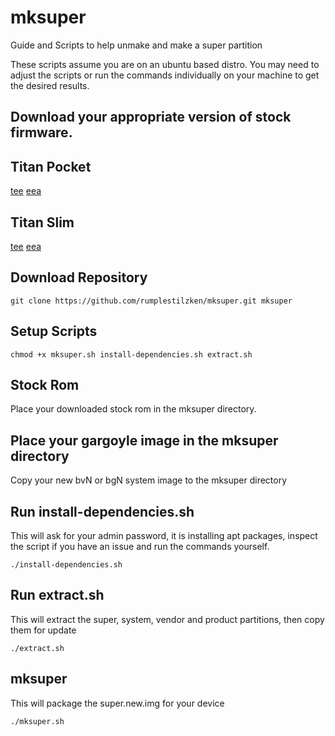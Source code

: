 # mksuper
Guide and Scripts to help unmake and make a super partition

These scripts assume you are on an ubuntu based distro. You may need to
adjust the scripts or run the commands individually on your machine to get the
desired results.

## Download your appropriate version of stock firmware.
## Titan Pocket
[tee](https://drive.google.com/file/d/1HZZ84TOGcj6zQcGn5_o1i0CW5GfI6H4D/view?usp=share_link)
[eea](https://drive.google.com/file/d/1bL0QO-rmMTnsEtEXYm6aetdXd-y8I19g/view?usp=share_link)
## Titan Slim
[tee](https://drive.google.com/file/d/16VHhHYQWZocxS1WzeEFCSRsBKH1G5cKN/view?usp=share_link)
[eea](https://drive.google.com/file/d/1Bpfi5Uf4dQf-YgSbmd-0WMRMWILyxgS8/view?usp=share_link)

## Download Repository
    git clone https://github.com/rumplestilzken/mksuper.git mksuper

## Setup Scripts
    chmod +x mksuper.sh install-dependencies.sh extract.sh

## Stock Rom
Place your downloaded stock rom in the mksuper directory.

## Place your gargoyle image in the mksuper directory
Copy your new bvN or bgN system image to the mksuper directory

## Run install-dependencies.sh
This will ask for your admin password, it is installing apt packages, inspect the script if you have an issue and run the commands yourself.

    ./install-dependencies.sh

## Run extract.sh
This will extract the super, system, vendor and product partitions, then copy them for update

    ./extract.sh

## mksuper
This will package the super.new.img for your device

    ./mksuper.sh
